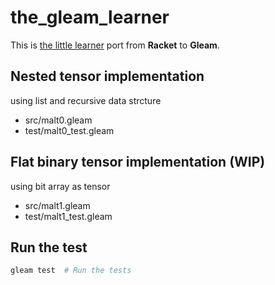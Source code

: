 # the_gleam_learner

This is [the little learner](https://www.thelittlelearner.com/#TheCode) port from **Racket** to **Gleam**.

## Nested tensor implementation

using list and recursive data strcture

- src/malt0.gleam
- test/malt0_test.gleam

## Flat binary tensor implementation (WIP)

using bit array as tensor

- src/malt1.gleam
- test/malt1_test.gleam

## Run the test
```sh
gleam test  # Run the tests
```
